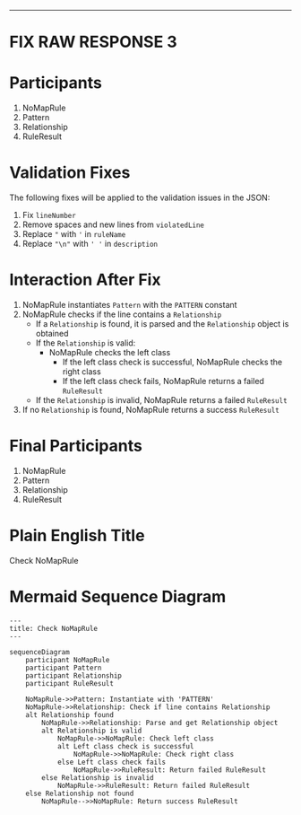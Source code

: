 ----
# FIX RAW RESPONSE 3
# Participants

1. NoMapRule
2. Pattern
3. Relationship
4. RuleResult

# Validation Fixes

The following fixes will be applied to the validation issues in the JSON:

1. Fix `lineNumber`
2. Remove spaces and new lines from `violatedLine`
3. Replace `"` with `'` in `ruleName`
4. Replace `"\n"` with `' '` in `description`

# Interaction After Fix

1. NoMapRule instantiates `Pattern` with the `PATTERN` constant
2. NoMapRule checks if the line contains a `Relationship`
   - If a `Relationship` is found, it is parsed and the `Relationship` object is obtained
   - If the `Relationship` is valid:
     - NoMapRule checks the left class
       - If the left class check is successful, NoMapRule checks the right class
       - If the left class check fails, NoMapRule returns a failed `RuleResult`
   - If the `Relationship` is invalid, NoMapRule returns a failed `RuleResult`
3. If no `Relationship` is found, NoMapRule returns a success `RuleResult`

# Final Participants

1. NoMapRule
2. Pattern
3. Relationship
4. RuleResult

# Plain English Title

Check NoMapRule

# Mermaid Sequence Diagram

```mermaid
---
title: Check NoMapRule
---

sequenceDiagram
    participant NoMapRule
    participant Pattern
    participant Relationship
    participant RuleResult

    NoMapRule->>Pattern: Instantiate with 'PATTERN'
    NoMapRule->>Relationship: Check if line contains Relationship
    alt Relationship found
        NoMapRule->>Relationship: Parse and get Relationship object
        alt Relationship is valid
            NoMapRule->>NoMapRule: Check left class
            alt Left class check is successful
                NoMapRule->>NoMapRule: Check right class
            else Left class check fails
                NoMapRule->>RuleResult: Return failed RuleResult
        else Relationship is invalid
            NoMapRule->>RuleResult: Return failed RuleResult
    else Relationship not found
        NoMapRule-->>NoMapRule: Return success RuleResult

```